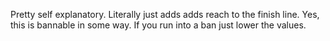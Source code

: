 Pretty self explanatory. Literally just adds adds reach to the finish line. Yes, this is bannable in some way. If you run into a ban just lower the values. 
